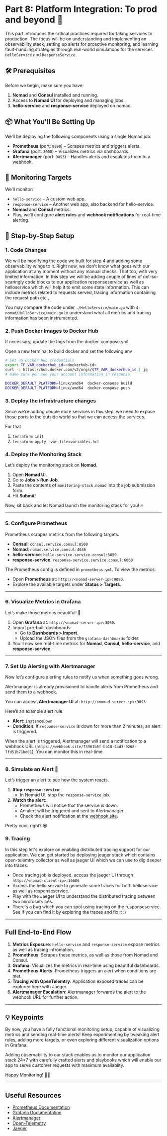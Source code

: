 
# Part 8: Platform Integration: To prod and beyond 🚀

This part introduces the critical practices required for taking services to production. The focus will be on understanding and implementing an observability stack, setting up alerts for proactive monitoring, and learning fault-handling strategies through real-world simulations for the services `HelloService` and `ResponseService`.

## 🛠 Prerequisites
Before we begin, make sure you have:
1. **Nomad** and **Consul** installed and running.
2. Access to **Nomad UI** for deploying and managing jobs.
3. **hello-service** and **response-service** deployed on nomad.

## 📦 What You'll Be Setting Up
We’ll be deploying the following components using a single Nomad job:
- **Prometheus** (port: `9090`) – Scrapes metrics and triggers alerts.
- **Grafana** (port: `3000`) – Visualizes metrics via dashboards.
- **Alertmanager** (port: `9093`) – Handles alerts and escalates them to a webhook.

## 🎯 Monitoring Targets
We’ll monitor:
- `hello-service` – A custom web app.
- `response-service` – Another web app, also backend for hello-service.
- **Nomad** and **Consul** metrics.
- Plus, we’ll configure **alert rules** and **webhook notifications** for real-time alerting.

## 🚀 Step-by-Step Setup

### 1. Code Changes
   We will be modifying the code we built for step 4 and adding some observability wings to it.
   Right now, we don't know what goes with our application at any moment without any manual checks. That too, with very limited information.
   In this step we will be adding couple of lines of not-so-scaringly code blocks to our application responseservice as well as helloservice which will help it to emit some state information. This can include metrics related to requests served, tracing information containing the request path etc.,

   You may compare the code under `./HelloService/main.go` with `4-nomad/HelloService/main.go` to understand what all metrics and tracing information has been instrumented.

### 2. Push Docker Images to Docker Hub
   If necessary, update the tags from the docker-compose.yml.

   Open a new terminal to build docker and set the following env

   ```bash
   # Set up Docker Hub credentials  
   export TF_VAR_dockerhub_id=<dockerhub-id>
   curl -L https://hub.docker.com/v2/orgs/$TF_VAR_dockerhub_id | jq
   # make sure you see your account information in response

   DOCKER_DEFAULT_PLATFORM=linux/amd64  docker-compose build
   DOCKER_DEFAULT_PLATFORM=linux/amd64  docker-compose push
   ```

### 3. Deploy the infrastructure changes

Since we're adding couple more services in this step, we need to expose those ports to the outside world so that we can access the services. 

For that
1. `terraform init`
2. `terraform apply -var-file=variables.hcl`

### 4. Deploy the Monitoring Stack
Let’s deploy the monitoring stack on **Nomad**.

1. Open **Nomad UI**.
2. Go to **Jobs > Run Job**.
3. Paste the contents of `monitoring-stack.nomad` into the job submission form.
4. Hit **Submit**!

Now, sit back and let Nomad launch the monitoring stack for you! 🔥

---

### 5. Configure Prometheus

Prometheus scrapes metrics from the following targets:
- **Consul**: `consul.service.consul:8500`
- **Nomad**: `nomad.service.consul:4646`
- **hello-service**: `hello-service.service.consul:5050`
- **response-service**: `response-service.service.consul:6060`

The Prometheus config is defined in `prometheus.yml`. To view the metrics:
- Open **Prometheus** at: `http://<nomad-server-ip>:9090`.
- Explore the available targets under **Status > Targets**.

---

### 6. Visualize Metrics in Grafana

Let’s make those metrics beautiful! 🎨

1. Open **Grafana** at: `http://<nomad-server-ip>:3000`.
2. Import pre-built dashboards:
    - Go to **Dashboards > Import**.
    - Upload the JSON files from the `grafana-dashboards` folder.
3. You’ll now see real-time metrics for **Nomad**, **Consul**, **hello-service**, and **response-service**.

---

### 7. Set Up Alerting with Alertmanager

Now let’s configure alerting rules to notify us when something goes wrong.

Alertmanager is already provisioned to handle alerts from Prometheus and send them to a webhook.

You can access **Alertmanager UI** at: `http://<nomad-server-ip>:9093`

Here’s an example alert rule:
- **Alert**: `InstanceDown`
- **Condition**: If `response-service` is down for more than 2 minutes, an alert is triggered.

When the alert is triggered, Alertmanager will send a notification to a webhook URL (`https://webhook.site/73961b6f-bb10-44d3-9268-7fd51b71bd01`). You can monitor this in real-time.

---

### 8. Simulate an Alert 🚨

Let’s trigger an alert to see how the system reacts.

1. **Stop `response-service`**:
    - In Nomad UI, stop the `response-service` job.
2. **Watch the alert**:
    - Prometheus will notice that the service is down.
    - An alert will be triggered and sent to Alertmanager.
    - Check the alert notification at the [webhook site](https://webhook.site/#!/view/73961b6f-bb10-44d3-9268-7fd51b71bd01/4e268ed7-dfba-4db3-ae06-cc9a2617413b/1).

Pretty cool, right? 😎


### 9. Tracing
In this step let's explore on enabling distributed tracing support for our application.
We can get started by deploying jeager stack which contains open-telemtry collector as well as jaeger UI which we can use to dig deeper into traces.

* Once tracing job is deployed, access the jaeger UI through `http://<nomad-client-ip>:16686`
* Access the hello service to generate some traces for both helloservice as well as responseservice.
* Play with the Jaeger UI to understand the distributed tracing between two mircroservices.
* There's a bug which you can spot using tracing on the responseservice. See if you can find it by exploring the traces and fix it :)


---

## Full End-to-End Flow

1. **Metrics Exposure**: `hello-service` and `response-service` expose metrics as well as tracing infromation.
2. **Prometheus**: Scrapes these metrics, as well as those from Nomad and Consul.
3. **Grafana**: Visualizes the metrics in real-time using beautiful dashboards.
4. **Prometheus Alerts**: Prometheus triggers an alert when conditions are met.
5. **Tracing with OpenTelemtry**: Application exposed traces can be explored here with Jaeger.
5. **Alertmanager Escalation**: Alertmanager forwards the alert to the webhook URL for further action.

---

## 💡 Keypoints

By now, you have a fully functional monitoring setup, capable of visualizing metrics and sending real-time alerts! Keep experimenting by tweaking alert rules, adding more targets, or even exploring different visualization options in Grafana.

Adding observability to our stack enables us to monitor our application stack 24*7 with carefully crafted alerts and playbooks which will enable our app to serve customer requests with maximum availablity.

Happy Monitoring! 🎉🚀

---

## Useful Resources
- [Prometheus Documentation](https://prometheus.io/docs/introduction/overview/)
- [Grafana Documentation](https://grafana.com/docs/grafana/latest/)
- [Alertmanager](https://prometheus.io/docs/alerting/latest/alertmanager/)
- [Open-Telemetry](https://opentelemetry.io/docs/)
- [Jaeger](https://www.jaegertracing.io/docs/2.1/architecture/)
